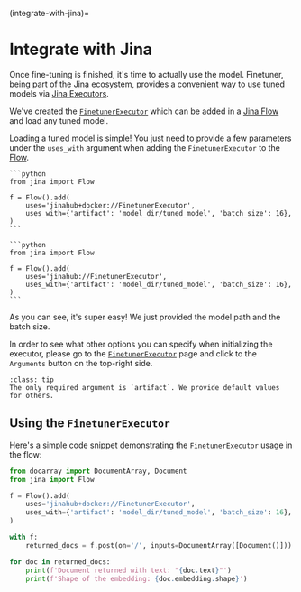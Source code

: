(integrate-with-jina)=
# Integrate with Jina

Once fine-tuning is finished, it's time to actually use the model. 
Finetuner, being part of the Jina ecosystem, provides a convenient way to use tuned models via [Jina Executors](https://docs.jina.ai/fundamentals/executor/).

We've created the [`FinetunerExecutor`](https://hub.jina.ai/executor/13dzxycc) which can be added in a [Jina Flow](https://docs.jina.ai/fundamentals/flow/) and load any tuned model. 

Loading a tuned model is simple! You just need to provide a few parameters under the `uses_with` argument when adding the `FinetunerExecutor` to the [Flow]((https://docs.jina.ai/fundamentals/flow/)).

````{tab} via Docker image (recommended)
```python
from jina import Flow
	
f = Flow().add(
    uses='jinahub+docker://FinetunerExecutor',
    uses_with={'artifact': 'model_dir/tuned_model', 'batch_size': 16},
)
```
````
````{tab} via source code
```python
from jina import Flow
	
f = Flow().add(
    uses='jinahub://FinetunerExecutor',
    uses_with={'artifact': 'model_dir/tuned_model', 'batch_size': 16},
)
```
````
As you can see, it's super easy! We just provided the model path and the batch size.

In order to see what other options you can specify when initializing the executor, please go to the [`FinetunerExecutor`](https://hub.jina.ai/executor/13dzxycc) page and click to the `Arguments` button on the top-right side.

```{admonition} FinetunerExecutor parameters
:class: tip
The only required argument is `artifact`. We provide default values for others.
```


## Using the `FinetunerExecutor`

Here's a simple code snippet demonstrating the `FinetunerExecutor` usage in the flow:

```python
from docarray import DocumentArray, Document
from jina import Flow

f = Flow().add(
    uses='jinahub+docker://FinetunerExecutor',
    uses_with={'artifact': 'model_dir/tuned_model', 'batch_size': 16},
)

with f:
    returned_docs = f.post(on='/', inputs=DocumentArray([Document()]))

for doc in returned_docs:
    print(f'Document returned with text: "{doc.text}"')
    print(f'Shape of the embedding: {doc.embedding.shape}')
```